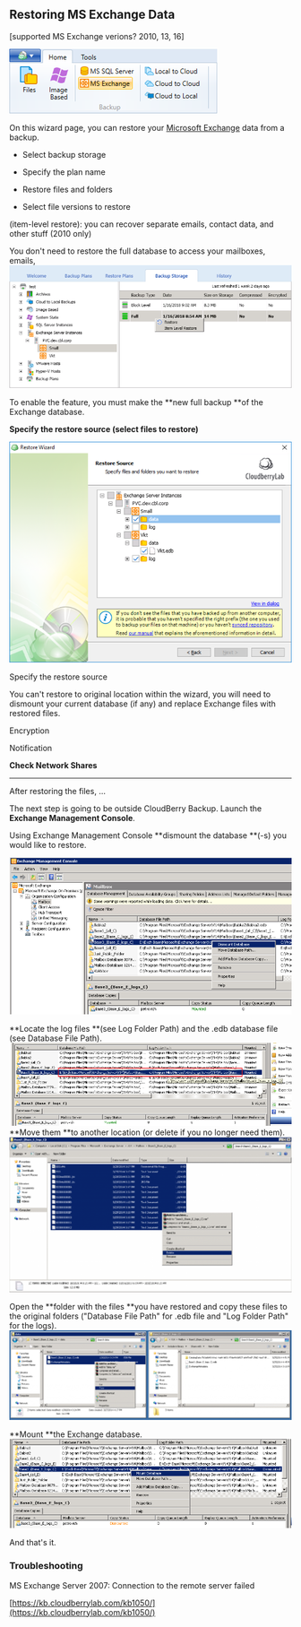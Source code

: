## Restoring MS Exchange Data

\[supported MS Exchange verions? 2010, 13, 16\]

![](/assets/cb-backup-ribbon-home-ms-exchange.png)

On this wizard page, you can restore your [Microsoft Exchange](/office.microsoft.com/en-us/exchange/) data from a backup.

* Select backup storage

* Specify the plan name

* Restore files and folders

* Select file versions to restore

\(item-level restore\): you can recover separate emails, contact data, and other stuff \(2010 only\)

You don't need to restore the full database to access your mailboxes, emails,![](/assets/restore-exchange-item-level-storage-2.png)



To enable the feature, you must make the **new full backup **of the Exchange database.

**Specify the restore source \(select files to restore\)**

![](/assets/ms-exchange-restore-source.png)

Specify the restore source

You can't restore to original location within the wizard, you will need to dismount your current database \(if any\) and replace Exchange files with restored files.

Encryption

Notification

**Check Network Shares**

---

After restoring the files, ...

The next step is going to be outside CloudBerry Backup. Launch the **Exchange Management Console**.

Using Exchange Management Console **dismount the database **\(-s\) you would like to restore.

![](/assets/restore-exchange-console-dismount.png)

**Locate the log files **\(see Log Folder Path\) and the .edb database file \(see Database File Path\).![](/assets/restore-exchange-console-locate-logs.png)**Move them **to another location \(or delete if you no longer need them\).![](/assets/restore-exchange-console-move-logs.png)

Open the **folder with the files **you have restored and copy these files to the original folders \("Database File Path" for .edb file and "Log Folder Path" for the logs\).![](/assets/restore-exchange-open-folder.png)

**Mount **the Exchange database.![](/assets/restore-exchange-mount.png)

And that's it.

### Troubleshooting

MS Exchange Server 2007: Connection to the remote server failed

[https://kb.cloudberrylab.com/kb1050/](https://kb.cloudberrylab.com/kb1050/)

